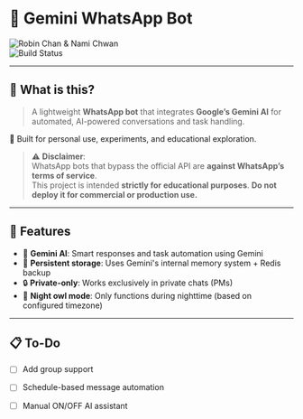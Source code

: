 # 🤖 Gemini WhatsApp Bot

![Robin Chan & Nami Chwan](https://static.myfigurecollection.net/upload/pictures/2023/10/17/3785550.gif)  
![Build Status](https://img.shields.io/badge/mad-dev-brightgreen)

---

## 🌟 What is this?

> A lightweight **WhatsApp bot** that integrates **Google’s Gemini AI** for automated, AI-powered conversations and task handling.

🧪 Built for personal use, experiments, and educational exploration.

> ⚠️ **Disclaimer**:  
> WhatsApp bots that bypass the official API are **against WhatsApp’s terms of service**.  
> This project is intended **strictly for educational purposes**. **Do not deploy it for commercial or production use.**

---

## 🚀 Features

- 🧠 **Gemini AI**: Smart responses and task automation using Gemini
- 💾 **Persistent storage**: Uses Gemini's internal memory system + Redis backup
- 🔒 **Private-only**: Works exclusively in private chats (PMs)
- 🌙 **Night owl mode**: Only functions during nighttime (based on configured timezone)

---

## 📋 To-Do

- [ ] Add group support
- [ ] Schedule-based message automation
- [ ] Manual ON/OFF AI assistant


